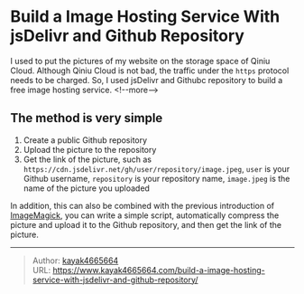 # Build a Image Hosting Service With jsDelivr and Github Repository

I used to put the pictures of my website on the storage space of Qiniu Cloud. Although Qiniu Cloud is not bad, the traffic under the `https` protocol needs to be charged. So, I used jsDelivr and Githubc repository to build a free image hosting service.
&lt;!--more--&gt;

## The method is very simple
1. Create a public Github repository
2. Upload the picture to the repository
3. Get the link of the picture, such as `https://cdn.jsdelivr.net/gh/user/repository/image.jpeg`, `user` is your Github username, `repository` is your repository name, `image.jpeg` is the name of the picture you uploaded

In addition, this can also be combined with the previous introduction of [ImageMagick](https://www.kayak4665664.com/Use-ImageMagick-to-compress-the-image-in-the-command-line), you can write a simple script, automatically compress the picture and upload it to the Github repository, and then get the link of the picture.

---

> Author: [kayak4665664](https://github.com/kayak4665664)  
> URL: https://www.kayak4665664.com/build-a-image-hosting-service-with-jsdelivr-and-github-repository/  

